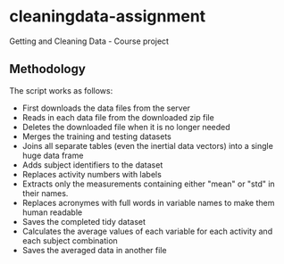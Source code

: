 # cleaningdata-assignment

Getting and Cleaning Data - Course project

## Methodology

The script works as follows:
- First downloads the data files from the server
- Reads in each data file from the downloaded zip file
- Deletes the downloaded file when it is no longer needed
- Merges the training and testing datasets
- Joins all separate tables (even the inertial data vectors) into a single huge data frame
- Adds subject identifiers to the dataset
- Replaces activity numbers with labels
- Extracts only the measurements containing either "mean" or "std" in their names.
- Replaces acronymes with full words in variable names to make them human readable
- Saves the completed tidy dataset
- Calculates the average values of each variable for each activity and each subject combination
- Saves the averaged data in another file


